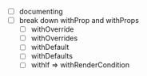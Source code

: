 - [ ] documenting
- [ ] break down withProp and withProps
  - [ ] withOverride
  - [ ] withOverrides
  - [ ] withDefault
  - [ ] withDefaults
  - [ ] withIf => withRenderCondition
